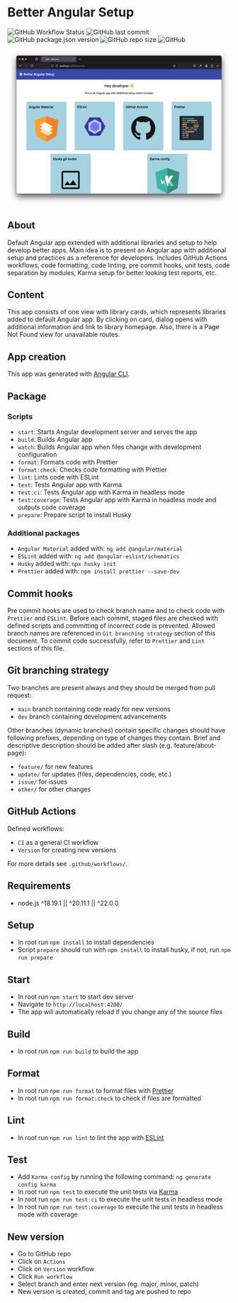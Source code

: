 # Better Angular Setup

![GitHub Workflow Status](https://img.shields.io/github/actions/workflow/status/matejb6/better-angular-setup/ci.yml)
![GitHub last commit](https://img.shields.io/github/last-commit/matejb6/better-angular-setup)
![GitHub package.json version](https://img.shields.io/github/package-json/v/matejb6/better-angular-setup)
![GitHub repo size](https://img.shields.io/github/repo-size/matejb6/better-angular-setup)
![GitHub](https://img.shields.io/github/license/matejb6/better-angular-setup)

![App screenshot](./public/img/app-screenshot.png 'App screenshot')

## About
Default Angular app extended with additional libraries and setup to help develop better apps.
Main idea is to present an Angular app with additional setup and practices as a reference for developers.
Includes GitHub Actions workflows, code formatting, code linting, pre commit hooks, unit tests, code separation by modules, Karma setup for better looking test reports, etc.

## Content
This app consists of one view with library cards, which represents libraries added to default Angular app.
By clicking on card, dialog opens with additional information and link to library homepage.
Also, there is a Page Not Found view for unavailable routes.

## App creation
This app was generated with [Angular CLI](https://github.com/angular/angular-cli).

## Package
### Scripts
* `start`: Starts Angular development server and serves the app
* `build`: Builds Angular app
* `watch`: Builds Angular app when files change with development configuration
* `format`: Formats code with Prettier
* `format:check`: Checks code formatting with Prettier
* `lint`: Lints code with ESLint
* `test`: Tests Angular app with Karma
* `test:ci`: Tests Angular app with Karma in headless mode
* `test:coverage`: Tests Angular app with Karma in headless mode and outputs code coverage
* `prepare`: Prepare script to install Husky

### Additional packages
* `Angular Material` added with: `ng add @angular/material`
* `ESLint` added with: `ng add @angular-eslint/schematics`
* `Husky` added with: `npx husky init`
* `Prettier` added with: `npm install prettier --save-dev`

## Commit hooks
Pre commit hooks are used to check branch name and to check code with `Prettier` and `ESLint`.
Before each commit, staged files are checked with defined scripts and committing of incorrect code is prevented.
Allowed branch names are referenced in `Git branching strategy` section of this document.
To commit code successfully, refer to `Prettier` and `Lint` sections of this file.

## Git branching strategy
Two branches are present always and they should be merged from pull request:
* `main` branch containing code ready for new versions
* `dev` branch containing development advancements

Other branches (dynamic branches) contain specific changes should have following prefixes, depending on type of changes they contain. Brief and descriptive description should be added after slash (e.g. feature/about-page):
* `feature/` for new features
* `update/` for updates (files, dependencies, code, etc.)
* `issue/` for issues
* `other/` for other changes

## GitHub Actions
Defined workflows:
* `CI` as a general CI workflow
* `Version` for creating new versions

For more details see `.github/workflows/`.

## Requirements
* node.js ^18.19.1 || ^20.11.1 || ^22.0.0

## Setup
* In root run `npm install` to install dependencies
* Script `prepare` should run with `npm install` to install husky, if not, run `npm run prepare`

## Start
* In root run `npm start` to start dev server
* Navigate to `http://localhost:4200/`
* The app will automatically reload if you change any of the source files

## Build
* In root run `npm run build` to build the app

## Format
* In root run `npm run format` to format files with [Prettier](https://prettier.io)
* In root run `npm run format:check` to check if files are formatted

## Lint
* In root run `npm run lint` to lint the app with [ESLint](https://eslint.org)

## Test
* Add `Karma config` by running the following command: `ng generate config karma`
* In root run `npm test` to execute the unit tests via [Karma](https://karma-runner.github.io)
* In root run `npm run test:ci` to execute the unit tests in headless mode
* In root run `npm run test:coverage` to execute the unit tests in headless mode with coverage

## New version
* Go to GitHub repo
* Click on `Actions`
* Click on `Version` workflow
* Click `Run workflow`
* Select branch and enter next version (eg. major, minor, patch)
* New version is created, commit and tag are pushed to repo
